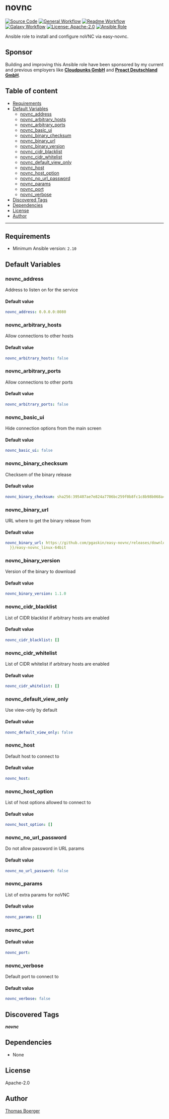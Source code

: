 # novnc

[![Source Code](https://img.shields.io/badge/github-source%20code-blue?logo=github&amp;logoColor=white)](https://github.com/rolehippie/novnc)
[![General Workflow](https://github.com/rolehippie/novnc/actions/workflows/general.yml/badge.svg)](https://github.com/rolehippie/novnc/actions/workflows/general.yml)
[![Readme Workflow](https://github.com/rolehippie/novnc/actions/workflows/docs.yml/badge.svg)](https://github.com/rolehippie/novnc/actions/workflows/docs.yml)
[![Galaxy Workflow](https://github.com/rolehippie/novnc/actions/workflows/galaxy.yml/badge.svg)](https://github.com/rolehippie/novnc/actions/workflows/galaxy.yml)
[![License: Apache-2.0](https://img.shields.io/github/license/rolehippie/novnc)](https://github.com/rolehippie/novnc/blob/master/LICENSE)
[![Ansible Role](https://img.shields.io/badge/role-rolehippie.novnc-blue)](https://galaxy.ansible.com/rolehippie/novnc)

Ansible role to install and configure noVNC via easy-novnc.

## Sponsor

Building and improving this Ansible role have been sponsored by my current and previous employers like **[Cloudpunks GmbH](https://cloudpunks.de)** and **[Proact Deutschland GmbH](https://www.proact.eu)**.

## Table of content

- [Requirements](#requirements)
- [Default Variables](#default-variables)
  - [novnc_address](#novnc_address)
  - [novnc_arbitrary_hosts](#novnc_arbitrary_hosts)
  - [novnc_arbitrary_ports](#novnc_arbitrary_ports)
  - [novnc_basic_ui](#novnc_basic_ui)
  - [novnc_binary_checksum](#novnc_binary_checksum)
  - [novnc_binary_url](#novnc_binary_url)
  - [novnc_binary_version](#novnc_binary_version)
  - [novnc_cidr_blacklist](#novnc_cidr_blacklist)
  - [novnc_cidr_whitelist](#novnc_cidr_whitelist)
  - [novnc_default_view_only](#novnc_default_view_only)
  - [novnc_host](#novnc_host)
  - [novnc_host_option](#novnc_host_option)
  - [novnc_no_url_password](#novnc_no_url_password)
  - [novnc_params](#novnc_params)
  - [novnc_port](#novnc_port)
  - [novnc_verbose](#novnc_verbose)
- [Discovered Tags](#discovered-tags)
- [Dependencies](#dependencies)
- [License](#license)
- [Author](#author)

---

## Requirements

- Minimum Ansible version: `2.10`


## Default Variables

### novnc_address

Address to listen on for the service

#### Default value

```YAML
novnc_address: 0.0.0.0:8080
```

### novnc_arbitrary_hosts

Allow connections to other hosts

#### Default value

```YAML
novnc_arbitrary_hosts: false
```

### novnc_arbitrary_ports

Allow connections to other ports

#### Default value

```YAML
novnc_arbitrary_ports: false
```

### novnc_basic_ui

Hide connection options from the main screen

#### Default value

```YAML
novnc_basic_ui: false
```

### novnc_binary_checksum

Checksem of the binary release

#### Default value

```YAML
novnc_binary_checksum: sha256:395407ae7e824a7706bc259f0b8fc1c8b98b068a4bb76a3139b02c8a331be5b3
```

### novnc_binary_url

URL where to get the binary release from

#### Default value

```YAML
novnc_binary_url: https://github.com/pgaskin/easy-novnc/releases/download/v{{ novnc_binary_version
  }}/easy-novnc_linux-64bit
```

### novnc_binary_version

Version of the binary to download

#### Default value

```YAML
novnc_binary_version: 1.1.0
```

### novnc_cidr_blacklist

List of CIDR blacklist if arbitrary hosts are enabled

#### Default value

```YAML
novnc_cidr_blacklist: []
```

### novnc_cidr_whitelist

List of CIDR whitelist if arbitrary hosts are enabled

#### Default value

```YAML
novnc_cidr_whitelist: []
```

### novnc_default_view_only

Use view-only by default

#### Default value

```YAML
novnc_default_view_only: false
```

### novnc_host

Default host to connect to

#### Default value

```YAML
novnc_host:
```

### novnc_host_option

List of host options allowed to connect to

#### Default value

```YAML
novnc_host_option: []
```

### novnc_no_url_password

Do not allow password in URL params

#### Default value

```YAML
novnc_no_url_password: false
```

### novnc_params

List of extra params for noVNC

#### Default value

```YAML
novnc_params: []
```

### novnc_port

#### Default value

```YAML
novnc_port:
```

### novnc_verbose

Default port to connect to

#### Default value

```YAML
novnc_verbose: false
```

## Discovered Tags

**_novnc_**


## Dependencies

- None

## License

Apache-2.0

## Author

[Thomas Boerger](https://github.com/tboerger)
